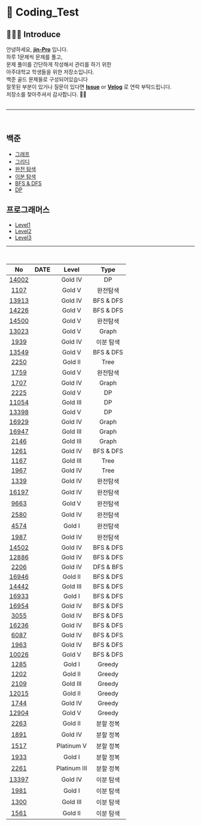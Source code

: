 # 🧐 Coding_Test

## 🧑🏻‍💻 Introduce

안녕하세요, **[jin-Pro](https://github.com/jin-Pro)** 입니다. <br/>
하루 1문제씩 문제를 풀고, <br/>
문제 풀이를 간단하게 작성해서 관리를 하기 위한 <br/>
아주대학교 학생들을 위한 저장소입니다. <br/>
백준 골드 문제들로 구성되어있습니다 <br/>
잘못된 부분이 있거나 질문이 있다면 **[Issue](https://github.com/AJOU-DEVELOPERS/CodingTest/issues)** or **[Velog](https://velog.io/@jinpro)** 로 연락 부탁드립니다. <br/>
저장소를 찾아주셔서 감사합니다. 🙇🏻 <br/>
<br/>

---

 <br/>
 
## 백준

- [그래프](https://github.com/AJOU-DEVELOPERS/CodingTest/tree/master/%EB%B0%B1%EC%A4%80/%EA%B7%B8%EB%9E%98%ED%94%84)
- [그리디](https://github.com/AJOU-DEVELOPERS/CodingTest/tree/master/%EB%B0%B1%EC%A4%80/%EA%B7%B8%EB%A6%AC%EB%94%94)
- [완전 탐색](https://github.com/AJOU-DEVELOPERS/CodingTest/tree/master/%EB%B0%B1%EC%A4%80/%EC%99%84%EC%A0%84%ED%83%90%EC%83%89)
- [이분 탐색](https://github.com/AJOU-DEVELOPERS/CodingTest/tree/master/%EB%B0%B1%EC%A4%80/%EC%9D%B4%EB%B6%84%ED%83%90%EC%83%89)
- [BFS & DFS](https://github.com/AJOU-DEVELOPERS/CodingTest/tree/master/%EB%B0%B1%EC%A4%80/BFS%26DFS)
- [DP](https://github.com/AJOU-DEVELOPERS/CodingTest/tree/master/%EB%B0%B1%EC%A4%80/DP)

## 프로그래머스

- [Level1](https://github.com/jin-Pro/CodingTest/tree/master/%ED%94%84%EB%A1%9C%EA%B7%B8%EB%9E%98%EB%A8%B8%EC%8A%A4/Level1)
- [Level2](https://github.com/jin-Pro/CodingTest/tree/master/%ED%94%84%EB%A1%9C%EA%B7%B8%EB%9E%98%EB%A8%B8%EC%8A%A4/Level2)
- [Level3](https://github.com/jin-Pro/CodingTest/tree/master/%ED%94%84%EB%A1%9C%EA%B7%B8%EB%9E%98%EB%A8%B8%EC%8A%A4/Level3)

---

<br />

|                                                                                  No                                                                                  |   DATE   |    Level     |   Type    |
| :------------------------------------------------------------------------------------------------------------------------------------------------------------------: | :------: | :----------: | :-------: |
| [14002](https://www.acmicpc.net/problem/14002) |  |   Gold IV    |    DP     |
|                                                                               [1107](https://www.acmicpc.net/problem/1107)                                                                               |  |    Gold V    | 완전탐색  |
|                                                                              [13913](https://www.acmicpc.net/problem/13913)                                                                               |  |   Gold IV    | BFS & DFS |
|                                                                              [14226](https://www.acmicpc.net/problem/14226)                                                                               |  |    Gold V    | BFS & DFS |
|                                                                              [14500](https://www.acmicpc.net/problem/14500)                                                                               |  |    Gold V    | 완전탐색  |
|                                                                              [13023](https://www.acmicpc.net/problem/13023)                                                                               |  |    Gold V    |   Graph   |
|                                                                               [1939](https://www.acmicpc.net/problem/1939)                                                                               |  |   Gold IV    | 이분 탐색 |
|                                                                              [13549](https://www.acmicpc.net/problem/13549)                                                                               |  |    Gold V    | BFS & DFS |
|                                                                               [2250](https://www.acmicpc.net/problem/2250)                                                                               |  |   Gold II    |   Tree    |
|                                                                               [1759](https://www.acmicpc.net/problem/1759)                                                                               |  |    Gold V    | 완전탐색  |
|                                                                               [1707](https://www.acmicpc.net/problem/1707)                                                                               |  |   Gold IV    |   Graph   |
|                                                                               [2225](https://www.acmicpc.net/problem/2225)                                                                               |          |    Gold V    |    DP     |
|                                                                              [11054](https://www.acmicpc.net/problem/11054)                                                                               |          |   Gold III   |    DP     |
|                                                                              [13398](https://www.acmicpc.net/problem/13398)                                                                               |          |    Gold V    |    DP     |
|                                                                              [16929](https://www.acmicpc.net/problem/16929)                                                                               |          |   Gold IV    |   Graph   |
|                                                                              [16947](https://www.acmicpc.net/problem/16947)                                                                               |          |   Gold III   |   Graph   |
|                                                                               [2146](https://www.acmicpc.net/problem/2146)                                                                               |          |   Gold III   |   Graph   |
|                                                                               [1261](https://www.acmicpc.net/problem/1261)                                                                               |          |   Gold IV    | BFS & DFS |
|                                                                               [1167](https://www.acmicpc.net/problem/1167)                                                                               |          |   Gold III   |   Tree    |
|                                                                               [1967](https://www.acmicpc.net/problem/1967)                                                                               |          |   Gold IV    |   Tree    |
|                                                                               [1339](https://www.acmicpc.net/problem/1339)                                                                               |          |   Gold IV    | 완전탐색  |
|                                                                              [16197](https://www.acmicpc.net/problem/16197)                                                                               |          |   Gold IV    | 완전탐색  |
|                                                                               [9663](https://www.acmicpc.net/problem/9663)                                                                               |          |    Gold V    | 완전탐색  |
|                                                                               [2580](https://www.acmicpc.net/problem/2580)                                                                               |          |   Gold IV    | 완전탐색  |
|                                                                               [4574](https://www.acmicpc.net/problem/4574)                                                                               |          |    Gold I    | 완전탐색  |
|                                                                               [1987](https://www.acmicpc.net/problem/1987)                                                                               |          |   Gold IV    | 완전탐색  |
|                                                                              [14502](https://www.acmicpc.net/problem/14502)                                                                               |          |   Gold IV    | BFS & DFS |
|                                                                              [12886](https://www.acmicpc.net/problem/12886)                                                                               |          |   Gold IV    | BFS & DFS |
|                                                                               [2206](https://www.acmicpc.net/problem/2206)                                                                               |          |   Gold IV    | DFS & BFS |
|                                                                              [16946](https://www.acmicpc.net/problem/16946)                                                                               |          |   Gold II    | BFS & DFS |
|                                                                              [14442](https://www.acmicpc.net/problem/14442)                                                                               |          |   Gold III   | BFS & DFS |
|                                                                              [16933](https://www.acmicpc.net/problem/16933)                                                                               |          |    Gold I    | BFS & DFS |
|                                                                              [16954](https://www.acmicpc.net/problem/16954)                                                                               |          |   Gold IV    | BFS & DFS |
|                                                                               [3055](https://www.acmicpc.net/problem/3055)                                                                               |          |   Gold IV    | BFS & DFS |
|                                                                              [16236](https://www.acmicpc.net/problem/16236)                                                                               |          |   Gold IV    | BFS & DFS |
|                                                                               [6087](https://www.acmicpc.net/problem/6087)                                                                               |          |   Gold IV    | BFS & DFS |
|                                                                               [1963](https://www.acmicpc.net/problem/1963)                                                                               |          |   Gold IV    | BFS & DFS |
|                                                                              [10026](https://www.acmicpc.net/problem/10026)                                                                               |          |    Gold V    | BFS & DFS |
|                                                                               [1285](https://www.acmicpc.net/problem/1285)                                                                               |          |    Gold I    |  Greedy   |
|                                                                               [1202](https://www.acmicpc.net/problem/1202)                                                                               |          |   Gold II    |  Greedy   |
|                                                                               [2109](https://www.acmicpc.net/problem/2109)                                                                               |          |   Gold III   |  Greedy   |
|                                                                              [12015](https://www.acmicpc.net/problem/12015)                                                                               |          |   Gold II    |  Greedy   |
|                                                                               [1744](https://www.acmicpc.net/problem/1744)                                                                               |          |   Gold IV    |  Greedy   |
|                                                                              [12904](https://www.acmicpc.net/problem/12904)                                                                               |          |    Gold V    |  Greedy   |
|                                                                               [2263](https://www.acmicpc.net/problem/2263)                                                                               |          |   Gold II    | 분할 정복 |
|                                                                               [1891](https://www.acmicpc.net/problem/1891)                                                                               |          |   Gold IV    | 분할 정복 |
|                                                                               [1517](https://www.acmicpc.net/problem/1517)                                                                               |          |  Platinum V  | 분할 정복 |
|                                                                               [1933](https://www.acmicpc.net/problem/1933)                                                                               |          |    Gold I    | 분할 정복 |
|                                                                               [2261](https://www.acmicpc.net/problem/2261)                                                                               |          | Platinum III | 분할 정복 |
|                                                                              [13397](https://www.acmicpc.net/problem/13397)                                                                               |          |   Gold IV    | 이분 탐색 |
|                                                                               [1981](https://www.acmicpc.net/problem/1981)                                                                               |          |    Gold I    | 이분 탐색 |
|                                                                               [1300](https://www.acmicpc.net/problem/1300)                                                                               |          |   Gold III   | 이분 탐색 |
|                                                                               [1561](https://www.acmicpc.net/problem/1561)                                                                               |          |   Gold II    | 이분 탐색 |
